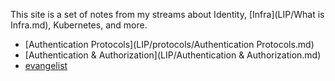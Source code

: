 This site is a set of notes from my streams about Identity, [Infra](LIP/What is Infra.md), Kubernetes, and more.

- [Authentication Protocols](LIP/protocols/Authentication Protocols.md)
- [Authentication & Authorization](LIP/Authentication & Authorization.md)
- [evangelist](LIP/evangelist.md)
